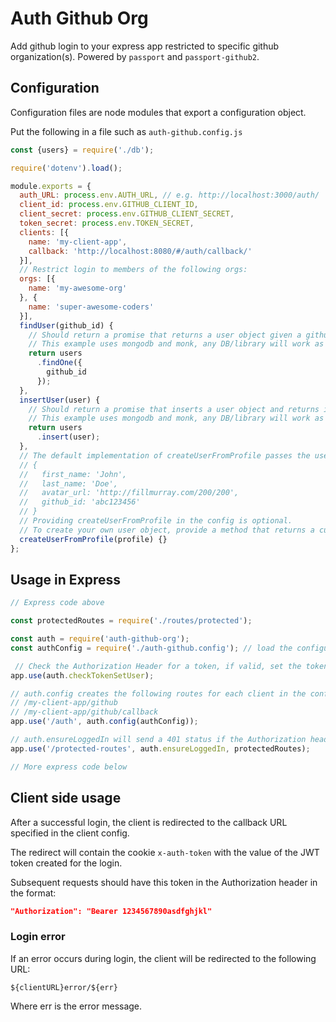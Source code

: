 # Auth Github Org

Add github login to your express app restricted to specific github organization(s). Powered by `passport` and `passport-github2`.

## Configuration

Configuration files are node modules that export a configuration object.

Put the following in a file such as `auth-github.config.js`

```js
const {users} = require('./db');

require('dotenv').load();

module.exports = {
  auth_URL: process.env.AUTH_URL, // e.g. http://localhost:3000/auth/
  client_id: process.env.GITHUB_CLIENT_ID,
  client_secret: process.env.GITHUB_CLIENT_SECRET,
  token_secret: process.env.TOKEN_SECRET,
  clients: [{
    name: 'my-client-app',
    callback: 'http://localhost:8080/#/auth/callback/'
  }],
  // Restrict login to members of the following orgs:
  orgs: [{
    name: 'my-awesome-org'
  }, {
    name: 'super-awesome-coders'
  }],
  findUser(github_id) {
    // Should return a promise that returns a user object given a github_id
    // This example uses mongodb and monk, any DB/library will work as long as this method returns a valid user object
    return users
      .findOne({
        github_id
      });
  },
  insertUser(user) {
    // Should return a promise that inserts a user object and returns it
    // This example uses mongodb and monk, any DB/library will work as long as this method inserts and returns a valid user object
    return users
      .insert(user);
  },
  // The default implementation of createUserFromProfile passes the user to the insertUser method in the following format:
  // {
  //   first_name: 'John',
  //   last_name: 'Doe',
  //   avatar_url: 'http://fillmurray.com/200/200',
  //   github_id: 'abc123456'
  // }
  // Providing createUserFromProfile in the config is optional.
  // To create your own user object, provide a method that returns a custom user object given the github profile object. The object returned is what will be inserted into the database in the insertUser method.
  createUserFromProfile(profile) {}
};
```

## Usage in Express

```js
// Express code above

const protectedRoutes = require('./routes/protected');

const auth = require('auth-github-org');
const authConfig = require('./auth-github.config'); // load the configuration file created above

 // Check the Authorization Header for a token, if valid, set the token payload as req.user
app.use(auth.checkTokenSetUser);

// auth.config creates the following routes for each client in the config:
// /my-client-app/github
// /my-client-app/github/callback
app.use('/auth', auth.config(authConfig));

// auth.ensureLoggedIn will send a 401 status if the Authorization header is not valid
app.use('/protected-routes', auth.ensureLoggedIn, protectedRoutes);

// More express code below
```

## Client side usage

After a successful login, the client is redirected to the callback URL specified in the client config.

The redirect will contain the cookie `x-auth-token` with the value of the JWT token created for the login.

Subsequent requests should have this token in the Authorization header in the format:

```json
"Authorization": "Bearer 1234567890asdfghjkl"
```

### Login error

If an error occurs during login, the client will be redirected to the following URL:

`${clientURL}error/${err}`

Where err is the error message.
